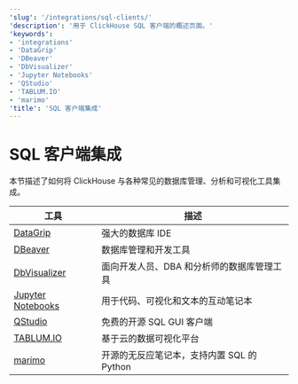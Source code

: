 ```yaml
---
'slug': '/integrations/sql-clients/'
'description': '用于 ClickHouse SQL 客户端的概述页面。'
'keywords':
- 'integrations'
- 'DataGrip'
- 'DBeaver'
- 'DbVisualizer'
- 'Jupyter Notebooks'
- 'QStudio'
- 'TABLUM.IO'
- 'marimo'
'title': 'SQL 客户端集成'
---
```





# SQL 客户端集成

本节描述了如何将 ClickHouse 与各种常见的数据库管理、分析和可视化工具集成。

| 工具                                                | 描述                                                       |
|-----------------------------------------------------|------------------------------------------------------------|
| [DataGrip](/integrations/datagrip)                  | 强大的数据库 IDE                                          |
| [DBeaver](/integrations/dbeaver)                    | 数据库管理和开发工具                                      |
| [DbVisualizer](/integrations/dbvisualizer)          | 面向开发人员、DBA 和分析师的数据库管理工具              |
| [Jupyter Notebooks](/integrations/jupysql)          | 用于代码、可视化和文本的互动笔记本                        |
| [QStudio](/integrations/qstudio)                    | 免费的开源 SQL GUI 客户端                                 |
| [TABLUM.IO](/integrations/tablumio)                 | 基于云的数据可视化平台                                   |
| [marimo](/integrations/marimo)                      | 开源的无反应笔记本，支持内置 SQL 的 Python               |
